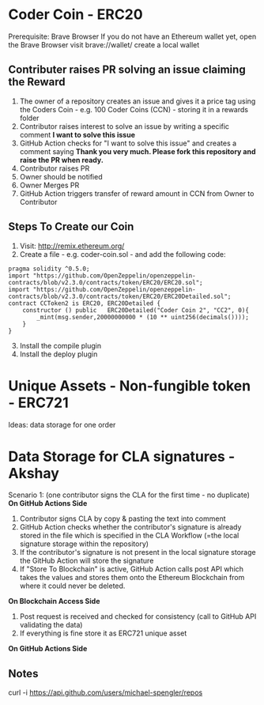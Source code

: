 # Coder Coin - ERC20

Prerequisite: Brave Browser
If you do not have an Ethereum wallet yet, open the Brave Browser visit brave://wallet/ create a local wallet

## Contributer raises PR solving an issue claiming the Reward
1. The owner of a repository creates an issue and gives it a price tag using the Coders Coin - e.g. 100 Coder Coins (CCN) - storing it in a rewards folder
2. Contributor raises interest to solve an issue by writing a specific comment **I want to solve this issue**
3. GitHub Action checks for "I want to solve this issue" and creates a comment saying **Thank you very much. Please fork this repository and raise the PR when ready.**
4. Contributor raises PR
5. Owner should be notified
6. Owner Merges PR 
7. GitHub Action triggers transfer of reward amount in CCN from Owner to Contributor




## Steps To Create our Coin

1. Visit: http://remix.ethereum.org/
2. Create a file - e.g. coder-coin.sol - and add the following code:

```
pragma solidity ^0.5.0;
import "https://github.com/OpenZeppelin/openzeppelin-contracts/blob/v2.3.0/contracts/token/ERC20/ERC20.sol";
import "https://github.com/OpenZeppelin/openzeppelin-contracts/blob/v2.3.0/contracts/token/ERC20/ERC20Detailed.sol";
contract CCToken2 is ERC20, ERC20Detailed {
    constructor () public   ERC20Detailed("Coder Coin 2", "CC2", 0){
        _mint(msg.sender,20000000000 * (10 ** uint256(decimals())));
    }
}
```

3. Install the compile plugin
4. Install the deploy plugin



# Unique Assets - Non-fungible token - ERC721

Ideas: data storage for one order



# Data Storage for CLA signatures - Akshay

Scenario 1: (one contributor signs the CLA for the first time - no duplicate)
**On GitHub Actions Side**
1. Contributor signs CLA by copy & pasting the text into comment 
2. GitHub Action checks whether the contributor's signature is already stored in the file which is specified in the CLA Workflow (=the local signature storage within the repository)
3. If the contributor's signature is not present in the local signature storage the GitHub Action will store the signature
4. If "Store To Blockchain" is active, GitHub Action calls post API which takes the values and stores them onto the Ethereum Blockchain from where it could never be deleted. 

**On Blockchain Access Side**
1. Post request is received and checked for consistency (call to GitHub API validating the data)
2. If everything is fine store it as ERC721 unique asset






**On GitHub Actions Side**






## Notes
curl -i https://api.github.com/users/michael-spengler/repos

